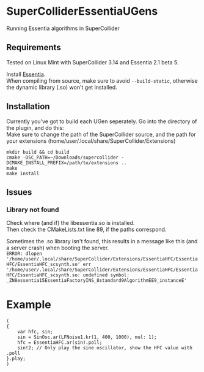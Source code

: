 # SuperColliderEssentiaUGens
Running Essentia algorithms in SuperCollider

## Requirements
Tested on Linux Mint with SuperCollider 3.14 and Essentia 2.1 beta 5.

Install [Essentia](https://github.com/MTG/essentia).  
When compiling from source, make sure to avoid `--build-static`, otherwise the dynamic library (.so) won't get installed.  

## Installation
Currently you've got to build each UGen seperately. Go into the directory of the plugin, and do this:  
Make sure to change the path of the SuperCollider source, and the path for your extensions (home/user/.local/share/SuperCollider/Extensions) 
~~~
mkdir build && cd build
cmake -DSC_PATH=~/Downloads/supercollider -DCMAKE_INSTALL_PREFIX=/path/to/extensions ..
make
make install
~~~

## Issues
### Library not found
Check where (and if) the libessentia.so is installed.  
Then check the CMakeLists.txt line 89, if the paths correspond.  

Sometimes the .so library isn't found, this results in a message like this (and a server crash) when booting the server.  
`ERROR: dlopen '/home/user/.local/share/SuperCollider/Extensions/EssentiaHFC/EssentiaHFC/EssentiaHFC_scsynth.so' err '/home/user/.local/share/SuperCollider/Extensions/EssentiaHFC/EssentiaHFC/EssentiaHFC_scsynth.so: undefined symbol: _ZN8essentia15EssentiaFactoryINS_8standard9AlgorithmEE9_instanceE'`

# Example
~~~
(
{
	var hfc, sin;
	sin = SinOsc.ar(LFNoise1.kr(1, 400, 1000), mul: 1);
	hfc = EssentiaHFC.ar(sin).poll;
	sin!2; // Only play the sine oscillator, show the HFC value with .poll
}.play;
)
~~~
